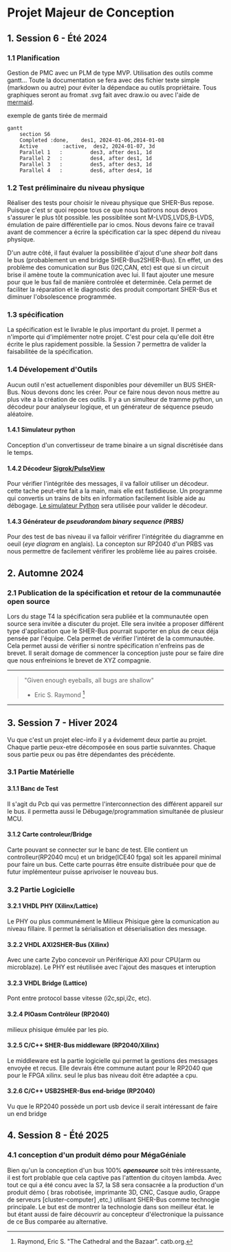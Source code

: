 # Projet Majeur de Conception

## 1. Session 6 - Été 2024

### 1.1 Planification

Gestion de PMC avec un PLM de type MVP. Utilisation des outils comme  gantt... Toute la documentation se fera avec des fichier texte simple (markdown ou autre) pour éviter la dépendace au outils propriétaire. Tous graphiques seront au fromat .svg fait avec draw.io ou avec l'aide de [mermaid](https://github.com/mermaid-js/mermaid/tree/develop).

exemple de gants tirée de mermaid

```mermaid
gantt
    section S6
    Completed :done,    des1, 2024-01-06,2014-01-08
    Active        :active,  des2, 2024-01-07, 3d
    Parallel 1   :         des3, after des1, 1d
    Parallel 2   :         des4, after des1, 1d
    Parallel 3   :         des5, after des3, 1d
    Parallel 4   :         des6, after des4, 1d
```

### 1.2 Test préliminaire du niveau physique

Réaliser des tests pour choisir le niveau physique que SHER-Bus repose. Puisque c'est sr quoi repose tous ce que nous batirons nous devos s'assurer le plus tôt possible. les possiblitée sont M-LVDS,LVDS,B-LVDS, émulation de paire différentielle par io cmos. Nous devons faire ce travail avant de commencer a écrire la spécification car la spec dépend du niveau physique.

D'un autre côté, il faut évaluer la possibilitée d'ajout d'une *shear bolt* dans le bus (probablement un end bridge SHER-Bus2SHER-Bus). En effet, un des problème des comunication sur Bus (I2C,CAN, etc) est que si un circuit brise il amène toute la communication avec lui. Il faut ajouter une mesure pour que le bus fail de manière controlée et determinée. Cela permet de faciliter la réparation et le diagnostic des produit comportant SHER-Bus et diminuer l'obsolescence programmée.

### 1.3 spécification

La spécification est le livrable le plus important du projet. Il permet a n'importe qui d'implémenter notre projet. C'est pour cela qu'elle doit être écrite le plus rapidement possible. la Session 7 permettra de valider la faisabilitée de la spécification.

### 1.4 Dévelopement d'Outils

Aucun outil n'est actuellement disponibles pour dévemiller un BUS SHER-Bus. Nous devons donc les créer. Pour ce faire nous devon nous mettre au plus vite a la création de ces outils. Il y a un simulteur de tramme python, un décodeur pour analyseur logique, et un générateur de séquence pseudo aléatoire.

#### 1.4.1 Simulateur python

Conception d'un convertisseur de trame binaire a un signal discrétisée dans le temps. 

#### 1.4.2 Décodeur [Sigrok/PulseView](https://sigrok.org/wiki/PulseView)

Pour vérifier l'intégritée des messages, il va falloir utiliser un décodeur. cette tache peut-etre fait a la main, mais elle est fastidieuse. Un programme qui convertis un trains de bits en information facilement lisible aide au débogage. [Le simulateur Python](https://github.com/cdg66/SHER-Bus/edit/add-PMC.md/PMC.md#141-simulateur-python) sera utilisée pour valider le décodeur.

#### 1.4.3 Générateur de *pseudorandom binary sequence (PRBS)*

Pour des test de bas niveau il va falloir vérifirer l'intégritée du diagramme en oeuil (*eye diagram* en anglais). La concepton sur RP2040 d'un PRBS vas nous permettre de facilement vérifirer les problème liée au paires croisée.

## 2. Automne 2024

### 2.1 Publication de la spécification et retour de la communautée open source

Lors du stage T4 la spécification sera publiée et la communautée open source sera invitée a discuter du projet. Elle sera invitée a proposer différent type d'application que le SHER-Bus pourrait suporter en plus de ceux déja pensée par l'équipe. Cela permet de vérifier l'intéret de la communautée. Cela permet aussi de vérifier si nontre spécification n'enfreins pas de brevet. Il serait domage de commencer la conception juste pour se faire dire que nous enfreinions le brevet de XYZ compagnie.

--- 
> "Given enough eyeballs, all bugs are shallow"
>    - Eric S. Raymond [^1]                   
--- 
[^1]:  Raymond, Eric S. "The Cathedral and the Bazaar". catb.org.


## 3. Session 7 - Hiver 2024

Vu que c'est un projet elec-info il y a évidememt deux partie au projet. Chaque partie peux-etre décomposée en sous partie suivanntes. Chaque sous partie peux ou pas être dépendantes des précédente.

### 3.1 Partie Matérielle

#### 3.1.1 Banc de Test

Il s'agit du Pcb qui vas permettre l'interconnection des différent appareil sur le bus. il permetta aussi le Débugage/programmation simultanée de plusieur MCU.

#### 3.1.2 Carte controleur/Bridge

Carte pouvant se connecter sur le banc de test. Elle contient un controlleur(RP2040 mcu) et un bridge(ICE40 fpga) soit les appareil minimal pour faire un bus. Cette carte pourras être ensuite distribuée pour que de futur implémenteur puisse aprivoiser le nouveau bus.

### 3.2 Partie Logicielle

#### 3.2.1 VHDL PHY (Xilinx/Lattice)

Le PHY ou plus communément le  Milieux Phisique gère la comunication au niveau fillaire. Il permet la sérialisation et déserialisation des message. 

#### 3.2.2 VHDL AXI2SHER-Bus (Xilinx)

Avec une carte Zybo concevoir un Périférique AXI pour CPU(arm ou microblaze). Le PHY est réutilisée avec l'ajout des masques et interuption

#### 3.2.3 VHDL Bridge (Lattice)

Pont entre protocol basse vitesse (i2c,spi,i2c, etc). 

#### 3.2.4 PIOasm Contrôleur (RP2040)

milieux phisique émulée par les pio.

#### 3.2.5 C/C++ SHER-Bus middleware (RP2040/Xilinx)

Le middleware est la partie logicielle qui permet la gestions des messages envoyée et recus. Elle devrais être commune autant pour le RP2040 que pour le FPGA xilinx. seul le plus bas niveau doit être adaptée a cpu.

#### 3.2.6 C/C++ USB2SHER-Bus end-bridge (RP2040)

Vu que le RP2040 possède un port usb device il serait intéressant de faire un end bridge 

## 4. Session 8 - Été 2025

### 4.1 conception d'un produit démo pour MégaGéniale

Bien qu'un la conception d'un bus 100% __*opensource*__ soit très intéressante, il est fort problable que cela captive pas l'attention du citoyen lambda. Avec tout ce qui a été concu avec la S7, la S8 sera consacrée a la production d'un produit démo ( bras robotisée, imprimante 3D, CNC, Casque audio, Grappe de serveurs [cluster-computer] ,etc,) utilisant SHER-Bus comme technogie principale. Le but est de montrer la technologie dans son meilleur état. le but étant aussi de faire découvrir au concepteur d'électronique la puissance de ce Bus comparée au alternative. 

